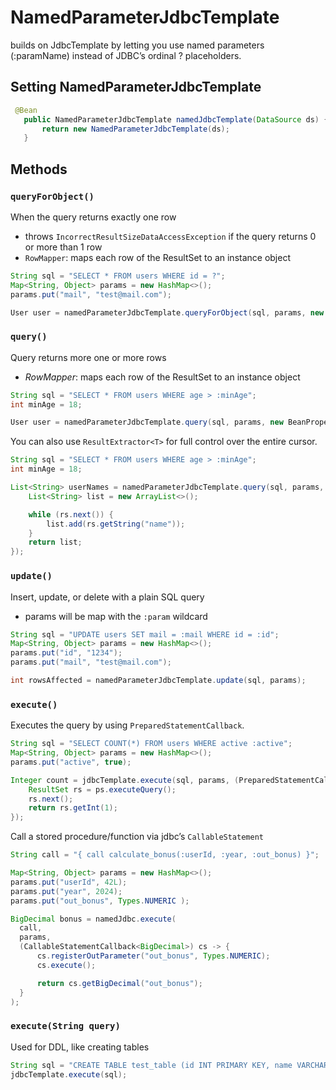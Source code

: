 # NamedParameterJdbcTemplate

builds on JdbcTemplate by letting you use named parameters (:paramName) instead of JDBC’s ordinal ? placeholders.

## Setting NamedParameterJdbcTemplate

```java
 @Bean
   public NamedParameterJdbcTemplate namedJdbcTemplate(DataSource ds) {
       return new NamedParameterJdbcTemplate(ds);
   }
```

## Methods

### `queryForObject()`

When the query returns exactly one row

- throws `IncorrectResultSizeDataAccessException` if the query returns 0 or more than 1 row
- `RowMapper`: maps each row of the ResultSet to an instance object

```java
String sql = "SELECT * FROM users WHERE id = ?";
Map<String, Object> params = new HashMap<>();
params.put("mail", "test@mail.com");

User user = namedParameterJdbcTemplate.queryForObject(sql, params, new BeanPropertyRowMapper<>(User.class));
```

### `query()`

Query returns more one or more rows

- _RowMapper_: maps each row of the ResultSet to an instance object

```java
String sql = "SELECT * FROM users WHERE age > :minAge";
int minAge = 18;

User user = namedParameterJdbcTemplate.query(sql, params, new BeanPropertyRowMapper<>(User.class));
```

You can also use `ResultExtractor<T>` for full control over the entire cursor.

```java
String sql = "SELECT * FROM users WHERE age > :minAge";
int minAge = 18;

List<String> userNames = namedParameterJdbcTemplate.query(sql, params, rs -> {
    List<String> list = new ArrayList<>();

    while (rs.next()) {
        list.add(rs.getString("name"));
    }
    return list;
});
```

### `update()`

Insert, update, or delete with a plain SQL query

- params will be map with the `:param` wildcard

```java
String sql = "UPDATE users SET mail = :mail WHERE id = :id";
Map<String, Object> params = new HashMap<>();
params.put("id", "1234");
params.put("mail", "test@mail.com");

int rowsAffected = namedParameterJdbcTemplate.update(sql, params);
```

### `execute()`

Executes the query by using `PreparedStatementCallback`.

```java
String sql = "SELECT COUNT(*) FROM users WHERE active :active";
Map<String, Object> params = new HashMap<>();
params.put("active", true);

Integer count = jdbcTemplate.execute(sql, params, (PreparedStatementCallback<Integer>) ps -> {
    ResultSet rs = ps.executeQuery();
    rs.next();
    return rs.getInt(1);
});
```

Call a stored procedure/function via jdbc’s `CallableStatement`

```java
String call = "{ call calculate_bonus(:userId, :year, :out_bonus) }";

Map<String, Object> params = new HashMap<>();
params.put("userId", 42L);
params.put("year", 2024);
params.put("out_bonus", Types.NUMERIC );

BigDecimal bonus = namedJdbc.execute(
  call,
  params,
  (CallableStatementCallback<BigDecimal>) cs -> {
      cs.registerOutParameter("out_bonus", Types.NUMERIC);
      cs.execute();

      return cs.getBigDecimal("out_bonus");
  }
);
```

### `execute(String query)`

Used for DDL, like creating tables

```java
String sql = "CREATE TABLE test_table (id INT PRIMARY KEY, name VARCHAR(50))";
jdbcTemplate.execute(sql);
```
